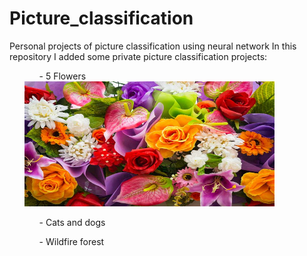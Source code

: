 # Picture_classification
Personal projects of picture classification using neural network
In this repository I added some private picture classification projects:
<ul>
  <ol>- 5 Flowers</ol>
      <img src="https://github.com/JamBelg/Picture_classification/blob/master/5%20Flowers/image_flowers.jpg" width="400" height="200" alt="Alt text" title="Flowers">
  <ol>- Cats and dogs</ol>
  <ol>- Wildfire forest</ol>
</ul>
